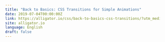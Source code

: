 ```yaml
---
title: "Back to Basics: CSS Transitions for Simple Animations"
date: 2019-07-04T00:00:00Z
link: https://alligator.io/css/back-to-basics-css-transitions/?utm_medium=RSS&utm_source=news.12bit.vn
site: alligator.io
language: English
draft: false
---
```

